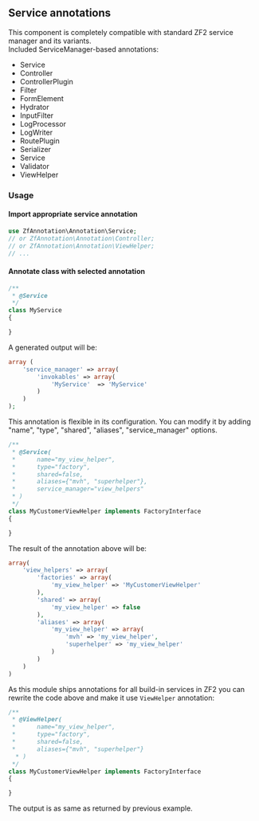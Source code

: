 ## Service annotations

This component is completely compatible with standard ZF2 service manager and its variants.  
Included ServiceManager-based annotations:
* Service
* Controller
* ControllerPlugin
* Filter
* FormElement
* Hydrator
* InputFilter
* LogProcessor
* LogWriter
* RoutePlugin
* Serializer
* Service
* Validator
* ViewHelper

### Usage

#### Import appropriate service annotation
```php
use ZfAnnotation\Annotation\Service;
// or ZfAnnotation\Annotation\Controller;
// or ZfAnnotation\Annotation\ViewHelper;
// ...
```

#### Annotate class with selected annotation
```php
/**
 * @Service
 */
class MyService
{

}
```
A generated output will be:
```php
array (
    'service_manager' => array(
        'invokables' => array(
            'MyService'  => 'MyService'
        )
    )
);
```
This annotation is flexible in its configuration. You can modify it by adding "name",  "type", "shared", "aliases", "service_manager" options.
```php
/**
 * @Service(
 *      name="my_view_helper", 
 *      type="factory", 
 *      shared=false, 
 *      aliases={"mvh", "superhelper"}, 
 *      service_manager="view_helpers"
 * )
 */
class MyCustomerViewHelper implements FactoryInterface
{

}
```
The result of the annotation above will be:
```php
array(
    'view_helpers' => array(
        'factories' => array(
            'my_view_helper' => 'MyCustomerViewHelper'
        ),
        'shared' => array(
            'my_view_helper' => false
        ),
        'aliases' => array(
            'my_view_helper' => array(
                'mvh' => 'my_view_helper',
                'superhelper' => 'my_view_helper'
            )
        )
    )
)
```
As this module ships annotations for all build-in services in ZF2 you can rewrite the code above and make it use `ViewHelper` annotation:
```php
/**
 * @ViewHelper(
 *      name="my_view_helper", 
 *      type="factory", 
 *      shared=false, 
 *      aliases={"mvh", "superhelper"}
  * )
 */
class MyCustomerViewHelper implements FactoryInterface
{

}
```
The output is as same as returned by previous example.

